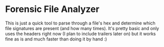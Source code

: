 # Forensic File Analyzer
This is just a quick tool to parse through a file's hex and determine which file signatures are present (and how many times).
It's pretty basic and only uses the headers right now (I plan to include trailers later on) but it works fine as is and much faster than doing it by hand :)
